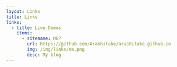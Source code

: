 ```yaml
---
layout: Links
title: Links
links:
  - title: Live Demos
    items:
      - sitename: ME?
        url: https://github.com/Arashitake/arashitake.github.io
        img: /img/links/me.png
        desc: My blog
---
```

